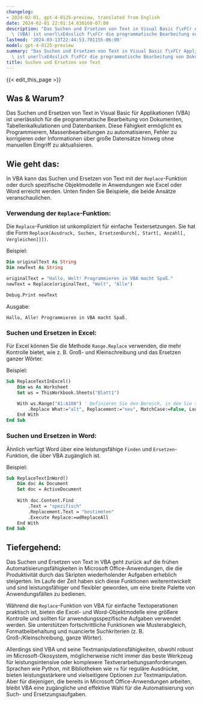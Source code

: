 ```yaml
---
changelog:
- 2024-02-01, gpt-4-0125-preview, translated from English
date: 2024-02-01 22:01:14.630160-07:00
description: "Das Suchen und Ersetzen von Text in Visual Basic f\xFCr Applikationen\
  \ (VBA) ist unerl\xE4sslich f\xFCr die programmatische Bearbeitung von Dokumenten,\u2026"
lastmod: '2024-03-13T22:44:53.701155-06:00'
model: gpt-4-0125-preview
summary: "Das Suchen und Ersetzen von Text in Visual Basic f\xFCr Applikationen (VBA)\
  \ ist unerl\xE4sslich f\xFCr die programmatische Bearbeitung von Dokumenten,\u2026"
title: Suchen und Ersetzen von Text
---
```


{{< edit_this_page >}}

## Was & Warum?

Das Suchen und Ersetzen von Text in Visual Basic für Applikationen (VBA) ist unerlässlich für die programmatische Bearbeitung von Dokumenten, Tabellenkalkulationen und Datenbanken. Diese Fähigkeit ermöglicht es Programmierern, Massenbearbeitungen zu automatisieren, Fehler zu korrigieren oder Informationen über große Datensätze hinweg ohne manuellen Eingriff zu aktualisieren.

## Wie geht das:

In VBA kann das Suchen und Ersetzen von Text mit der `Replace`-Funktion oder durch spezifische Objektmodelle in Anwendungen wie Excel oder Word erreicht werden. Unten finden Sie Beispiele, die beide Ansätze veranschaulichen.

### Verwendung der `Replace`-Funktion:

Die `Replace`-Funktion ist unkompliziert für einfache Textersetzungen. Sie hat die Form `Replace(Ausdruck, Suchen, ErsetzenDurch[, Start[, Anzahl[, Vergleichen]]])`.

Beispiel:
```vb
Dim originalText As String
Dim newText As String

originalText = "Hallo, Welt! Programmieren in VBA macht Spaß."
newText = Replace(originalText, "Welt", "Alle")

Debug.Print newText
```
Ausgabe:
```
Hallo, Alle! Programmieren in VBA macht Spaß.
```

### Suchen und Ersetzen in Excel:

Für Excel können Sie die Methode `Range.Replace` verwenden, die mehr Kontrolle bietet, wie z. B. Groß- und Kleinschreibung und das Ersetzen ganzer Wörter.

Beispiel:
```vb
Sub ReplaceTextInExcel()
    Dim ws As Worksheet
    Set ws = ThisWorkbook.Sheets("Blatt1")

    With ws.Range("A1:A100") ' Definieren Sie den Bereich, in dem Sie suchen möchten
        .Replace What:="alt", Replacement:="neu", MatchCase:=False, LookAt:=xlPart
    End With
End Sub
```

### Suchen und Ersetzen in Word:

Ähnlich verfügt Word über eine leistungsfähige `Finden` und `Ersetzen`-Funktion, die über VBA zugänglich ist.

Beispiel:
```vb
Sub ReplaceTextInWord()
    Dim doc As Document
    Set doc = ActiveDocument
    
    With doc.Content.Find
        .Text = "spezifisch"
        .Replacement.Text = "bestimmten"
        .Execute Replace:=wdReplaceAll
    End With
End Sub
```

## Tiefergehend:

Das Suchen und Ersetzen von Text in VBA geht zurück auf die frühen Automatisierungsfähigkeiten in Microsoft Office-Anwendungen, die die Produktivität durch das Skripten wiederholender Aufgaben erheblich steigerten. Im Laufe der Zeit haben sich diese Funktionen weiterentwickelt und sind leistungsfähiger und flexibler geworden, um eine breite Palette von Anwendungsfällen zu bedienen.

Während die `Replace`-Funktion von VBA für einfache Textoperationen praktisch ist, bieten die Excel- und Word-Objektmodelle eine größere Kontrolle und sollten für anwendungsspezifische Aufgaben verwendet werden. Sie unterstützen fortschrittliche Funktionen wie Musterabgleich, Formatbeibehaltung und nuancierte Suchkriterien (z. B. Groß-/Kleinschreibung, ganze Wörter).

Allerdings sind VBA und seine Textmanipulationsfähigkeiten, obwohl robust im Microsoft-Ökosystem, möglicherweise nicht immer das beste Werkzeug für leistungsintensive oder komplexere Textverarbeitungsanforderungen. Sprachen wie Python, mit Bibliotheken wie `re` für reguläre Ausdrücke, bieten leistungsstärkere und vielseitigere Optionen zur Textmanipulation. Aber für diejenigen, die bereits in Microsoft Office-Anwendungen arbeiten, bleibt VBA eine zugängliche und effektive Wahl für die Automatisierung von Such- und Ersetzungsaufgaben.
